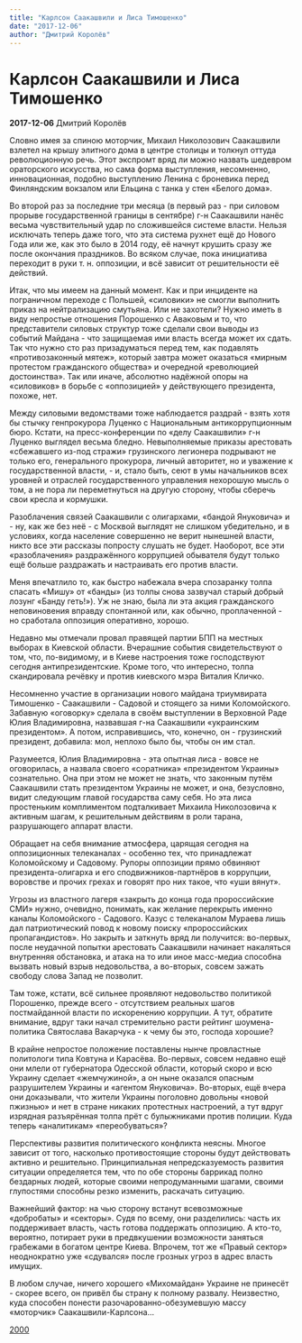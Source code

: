 ```yaml
---
title: "Карлсон Саакашвили и Лиса Тимошенко"
date: "2017-12-06"
author: "Дмитрий Королёв"
---
```


# Карлсон Саакашвили и Лиса Тимошенко

**2017-12-06** Дмитрий Королёв

Словно имея за спиною моторчик, Михаил Николозович Саакашвили взлетел на крышу элитного дома в центре столицы и толкнул оттуда революционную речь. Этот экспромт вряд ли можно назвать шедевром ораторского искусства, но сама форма выступления, несомненно, инновационная, подобно выступлению Ленина с броневика перед Финляндским вокзалом или Ельцина с танка у стен «Белого дома».

Во второй раз за последние три месяца (в первый раз - при силовом прорыве государственной границы в сентябре) г-н Саакашвили нанёс весьма чувствительный удар по сложившейся системе власти. Нельзя исключать теперь даже того, что эта система рухнет ещё до Нового Года или же, как это было в 2014 году, её начнут крушить сразу же после окончания праздников. Во всяком случае, пока инициатива переходит в руки т. н. оппозиции, и всё зависит от решительности её действий.

Итак, что мы имеем на данный момент. Как и при инциденте на пограничном переходе с Польшей, «силовики» не смогли выполнить приказ на нейтрализацию смутьяна. Или не захотели? Нужно иметь в виду непростые отношения Порошенко с Аваковым и то, что представители силовых структур тоже сделали свои выводы из событий Майдана - что защищаемая ими власть всегда может их сдать. Так что нужно сто раз призадуматься перед тем, как подавлять «противозаконный мятеж», который завтра может оказаться «мирным протестом гражданского общества» и очередной «революцией достоинства». Так или иначе, абсолютно надёжной опоры на «силовиков» в борьбе с «оппозицией» у действующего президента, похоже, нет.

Между силовыми ведомствами тоже наблюдается раздрай - взять хотя бы стычку генпрокурора Луценко с Национальным антикоррупционным бюро. Кстати, на пресс-конференции по «делу Саакашвили» г-н Луценко выглядел весьма бледно. Невыполняемые приказы арестовать «сбежавшего из-под стражи» грузинского легионера подрывают не только его, генерального прокурора, личный авторитет, но и уважение к государственной власти, - и, стало быть, сеют в умы начальников всех уровней и отраслей государственного управления нехорошую мысль о том, а не пора ли переметнуться на другую сторону, чтобы сберечь свои кресла и кормушки.

Разоблачения связей Саакашвили с олигархами, «бандой Януковича» и - ну, как же без неё - с Москвой выглядят не слишком убедительно, и в условиях, когда население совершенно не верит нынешней власти, никто все эти рассказы попросту слушать не будет. Наоборот, все эти «разоблачения» раздражённого коррупцией обывателя будут только ещё больше раздражать и настраивать его против власти.

Меня впечатлило то, как быстро набежала вчера спозаранку толпа спасать «Мишу» от «банды» (из толпы снова зазвучал старый добрый лозунг «Банду геть!»). Уж не знаю, была ли эта акция гражданского неповиновения вправду спонтанной или, как обычно, проплаченной - но сработала оппозиция оперативно, хорошо.

Недавно мы отмечали провал правящей партии БПП на местных выборах в Киевской области. Вчерашние события свидетельствуют о том, что, по-видимому, и в Киеве настроения тоже господствуют сегодня антипрезидентские. Кроме того, что интересно, толпа скандировала речёвку и против киевского мэра Виталия Кличко.

Несомненно участие в организации нового майдана триумвирата Тимошенко - Саакашвили - Садовой и стоящего за ними Коломойского. Забавную «оговорку» сделала в своём выступлении в Верховной Раде Юлия Владимировна, назвавшая г-на Саакашвили «украинским президентом». А потом, исправившись, что, конечно, он - грузинский президент, добавила: мол, неплохо было бы, чтобы он им стал.

Разумеется, Юлия Владимировна - эта опытная лиса - вовсе не оговорилась, а назвала своего «соратника» «президентом Украины» сознательно. Она при этом не может не знать, что законным путём Саакашвили стать президентом Украины не может, и она, безусловно, видит следующим главой государства саму себя. Но эта лиса простеньким комплиментом подталкивает Михаила Николозовича к активным шагам, к решительным действиям в роли тарана, разрушающего аппарат власти.

Обращает на себя внимание атмосфера, царящая сегодня на оппозиционных телеканалах - особенно тех, что принадлежат Коломойскому и Садовому. Рупоры оппозиции прямо обвиняют президента-олигарха и его сподвижников-партнёров в коррупции, воровстве и прочих грехах и говорят про них такое, что «уши вянут».

Угрозы из властного лагеря «закрыть до конца года пророссийские СМИ» нужно, очевидно, понимать, как желание перекрыть именно каналы Коломойского - Садового. Казус с телеканалом Мураева лишь дал патриотический повод к новому поиску «пророссийских пропагандистов». Но закрыть и заткнуть вряд ли получится: во-первых, после неудачной попытки арестовать Саакашвили начинает накаляться внутренняя обстановка, и атака на то или иное масс-медиа способна вызвать новый взрыв недовольства, а во-вторых, совсем зажать свободу слова Запад не позволит.

Там тоже, кстати, всё сильнее проявляют недовольство политикой Порошенко, прежде всего - отсутствием реальных шагов постмайданной власти по искоренению коррупции. А тут, обратите внимание, вдруг таки начал стремительно расти рейтинг шоумена-политика Святослава Вакарчука - к чему бы это, господа хорошие?

В крайне непростое положение поставлены нынче провластные политологи типа Ковтуна и Карасёва. Во-первых, совсем недавно ещё они млели от губернатора Одесской области, который скоро и всю Украину сделает «жемчужиной», а он ныне оказался опасным разрушителем Украины и «агентом Януковича». Во-вторых, ещё вчера они доказывали, что жители Украины поголовно довольны «новой пжизнью» и нет в стране никаких протестных настроений, а тут вдруг изрядная разъярённая толпа прёт с булыжниками против полиции. Куда теперь «аналитикам» «переобуваться»?

Перспективы развития политического конфликта неясны. Многое зависит от того, насколько противостоящие стороны будут действовать активно и решительно. Принципиальная непредсказуемость развития ситуации определяется тем, что по обе стороны баррикад полно бездарных людей, которые своими непродуманными шагами, своими глупостями способны резко изменить, раскачать ситуацию.

Важнейший фактор: на чью сторону встанут всевозможные «добробаты» и «секторы». Судя по всему, они разделились: часть их поддерживает власть, часть готова поддержать оппозицию. А кто-то, вероятно, потирает руки в предвкушении возможности заняться грабежами в богатом центре Киева. Впрочем, тот же «Правый сектор» неоднократно уже «сдувался» после грозных угроз в адрес власть имущих.

В любом случае, ничего хорошего «Михомайдан» Украине не принесёт - скорее всего, он привёл бы страну к полному развалу. Неизвестно, куда способен понести разочарованно-обезумевшую массу «моторчик» Саакашвили-Карлсона...

[2000](https://propaganda-journal.net/2000)
